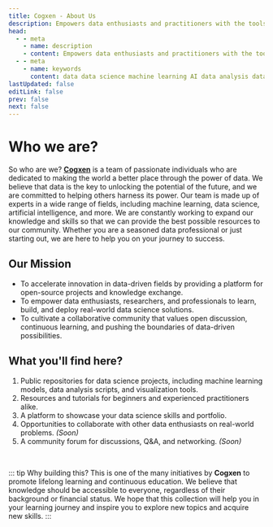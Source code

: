 ```yaml
---
title: Cogxen - About Us
description: Empowers data enthusiasts and practitioners with the tools and knowledge to unlock the potential of data.
head:
  - - meta
    - name: description
    - content: Empowers data enthusiasts and practitioners with the tools and knowledge to unlock the potential of data.
  - - meta
    - name: keywords
      content: data data science machine learning AI data analysis data-driven data enthusiasts data practitioners
lastUpdated: false
editLink: false
prev: false
next: false
---
```


# Who we are?

So who are we? **[Cogxen](https://github.com/cogxen)** is a team of passionate individuals who are dedicated to making the world a better place through the power of data. We believe that data is the key to unlocking the potential of the future, and we are committed to helping others harness its power. Our team is made up of experts in a wide range of fields, including machine learning, data science, artificial intelligence, and more. We are constantly working to expand our knowledge and skills so that we can provide the best possible resources to our community. Whether you are a seasoned data professional or just starting out, we are here to help you on your journey to success.

## Our Mission

- To accelerate innovation in data-driven fields by providing a platform for open-source projects and knowledge exchange.
- To empower data enthusiasts, researchers, and professionals to learn, build, and deploy real-world data science solutions.
- To cultivate a collaborative community that values open discussion, continuous learning, and pushing the boundaries of data-driven possibilities.

## What you'll find here?

1. Public repositories for data science projects, including machine learning models, data analysis scripts, and visualization tools.
2. Resources and tutorials for beginners and experienced practitioners alike.
3. A platform to showcase your data science skills and portfolio.
4. Opportunities to collaborate with other data enthusiasts on real-world problems. _(Soon)_
5. A community forum for discussions, Q&A, and networking. _(Soon)_

<br />

::: tip Why building this?
This is one of the many initiatives by **Cogxen** to promote lifelong learning and continuous education. We believe that knowledge should be accessible to everyone, regardless of their background or financial status. We hope that this collection will help you in your learning journey and inspire you to explore new topics and acquire new skills.
:::
